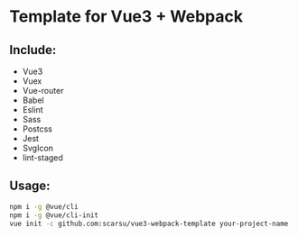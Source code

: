 # Template for Vue3 + Webpack

## Include:

- Vue3
- Vuex
- Vue-router
- Babel
- Eslint
- Sass
- Postcss
- Jest
- SvgIcon
- lint-staged

## Usage:

```bash
npm i -g @vue/cli
npm i -g @vue/cli-init
vue init -c github.com:scarsu/vue3-webpack-template your-project-name
```
